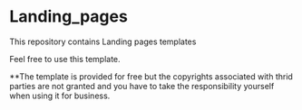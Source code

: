 # Landing_pages
This repository contains Landing pages templates

Feel free to use this template.

**The template is provided for free but the copyrights associated with thrid parties are not granted and you have to take the responsibility yourself when using it for business.   
